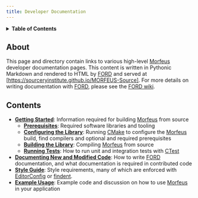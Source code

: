 ```yaml
---
title: Developer Documentation
---
```


<details><summary><b>Table of Contents</b></summary>

[TOC]

</details>

About
-----

This page and directory contain links to various high-level [Morfeus] developer documentation pages.
This content is written in Pythonic Markdown and rendered to HTML by [FORD] and served at [https://sourceryinstitute.github.io/MORFEUS-Source].
For more details on writing documentation with [FORD], please see the [FORD wiki].

Contents
--------

* __[Getting Started]__: Information required for building [Morfeus] from source
    * __[Prerequisites]__: Required software libraries and tooling
    * __[Configuring the Library]__: Running [CMake] to configure the [Morfeus] build, find compilers and optional and required prerequisites
    * __[Building the Library]__: Compiling [Morfeus] from source
    * __[Running Tests]__: How to run unit and integration tests with [CTest]
* __[Documenting New and Modified Code]__: How to write [FORD] documentation, and what documentation is required in contributed code
* __[Style Guide]__: Style requirements, many of which are enforced with [EditorConfig] or [findent].
* __[Example Usage]__: Example code and discussion on how to use [Morfeus] in your application


[Morfeus]: https://sourceryinstitute/MORFEUS-Source#readme
[https://sourceryinstitute.github.io/MORFEUS-Source]: https://sourceryinstitute.github.io/MORFEUS-Source
[FORD]: https://github.com/Fortran-FOSS-Programmers/ford#readme
[FORD wiki]: https://github.com/Fortran-FOSS-Programmers/ford/wiki
[EditorConfig]: https://editorconfig.org/
[findent]: https://www.ratrabbit.nl/ratrabbit/content/findent/introduction
[CMake]: https://cmake.org/
[CTest]: https://cmake.org/cmake/help/latest/manual/ctest.1.html
[Getting Started]: ./getting-started.html
[Prerequisites]: ./getting-started.html#prerequisites
[Configuring the Library]: ./getting-started.html#configuring-the-library
[Building the Library]: ./getting-started.html#building-the-library
[Running Tests]: ./getting-started.html#running-tests
[Documenting New and Modified Code]: ./using-ford.html
[Style Guide]: ./style-guide.html
[Example Usage]: ./examples/
